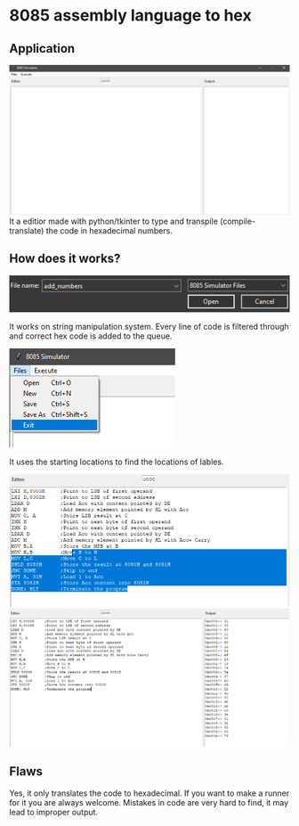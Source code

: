 # 8085 assembly language to hex

## Application
![generalUI](https://raw.githubusercontent.com/NotSujal/8085-assembly-to-hex/main/images/general_ui.png)
It a editior made with python/tkinter to type and 
transpile (compile-translate)  the code in hexadecimal numbers.

## How does it works?
![custom Extentions](https://raw.githubusercontent.com/NotSujal/8085-assembly-to-hex/main/images/custom_extention.png)

It works on string manipulation system.
Every line of code is filtered through and correct hex code is added to the queue.

![custom Extentions](https://raw.githubusercontent.com/NotSujal/8085-assembly-to-hex/main/images/basic_options.png)

It uses the starting locations to find the locations of lables.

![Editor](https://raw.githubusercontent.com/NotSujal/8085-assembly-to-hex/main/images/editor.png)
![Translator](https://raw.githubusercontent.com/NotSujal/8085-assembly-to-hex/main/images/translator.png)

## Flaws
Yes, it only translates the code to hexadecimal. If you want to make a runner for it you are always welcome.
Mistakes in code are very hard to find, it may lead to improper output.
